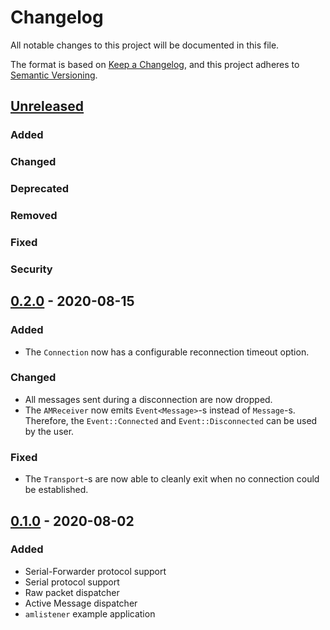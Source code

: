 # Changelog

All notable changes to this project will be documented in this file.

The format is based on [Keep a Changelog](https://keepachangelog.com/en/1.0.0/),
and this project adheres to [Semantic Versioning](https://semver.org/spec/v2.0.0.html).

## [Unreleased]

### Added
### Changed
### Deprecated
### Removed
### Fixed
### Security

## [0.2.0] - 2020-08-15

### Added

- The `Connection` now has a configurable reconnection timeout option.

### Changed

- All messages sent during a disconnection are now dropped.
- The `AMReceiver` now emits `Event<Message>`-s instead of `Message`-s.
  Therefore, the `Event::Connected` and `Event::Disconnected` can be used
  by the user.

### Fixed

- The `Transport`-s are now able to cleanly exit when no connection could
  be established.

## [0.1.0] - 2020-08-02

### Added

- Serial-Forwarder protocol support
- Serial protocol support
- Raw packet dispatcher
- Active Message dispatcher
- `amlistener` example application

[Unreleased]: https://github.com/kendas/rust-moteconnection/compare/0.2.0...dev
[0.2.0]: https://github.com/kendas/rust-moteconnection/releases/tag/0.2.0
[0.1.0]: https://github.com/kendas/rust-moteconnection/releases/tag/0.1.0
